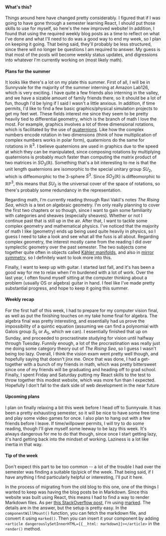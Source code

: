 #### What's this?

Things around here have changed pretty considerably. I figured that if
I was going to have gone through a semester learning React, I should put
those skills to use for myself, so here's the new improved website! In
addition, I found that using the required weekly blog posts as
a time to reflect on what I've done and what I'll need to do was a good
way to end my week, so I plan on keeping it going. That being said, they'll probably
be less structured, since there will no longer be questions I am required
to answer. My guess is that most of the posts will become weekly status
updates, and digressions into whatever I'm currently working on (most
likely math).

#### Plans for the summer

It looks like there's a lot on my plate this summer. First of all, I will
be in Sunnyvale for the majority of the summer interning at Amazon Lab126,
which is very exciting. I have quite a few friends also interning in the valley,
and we have a sizable amount of family friends there, so it should be a lot of
fun, though I'd be lying if I said I wasn't a little anxious. In addition, if
time permits, I'd like to find a few basic graphics/physical simulation projects
to get my feet wet. These fields interest me since they seem to be pretty
heavily tied to differential geometry, which is the branch of math I love the
most. For example, graphics involves a lot of three dimensional rotations,
which is facilitated by the use of [quaternions](https://en.wikipedia.org/wiki/Quaternion).
Like how the complex numbers encode rotation in two dimensions (think of how
multiplication of complex numbers works in polar form), quaternions do the same
for rotations in $\mathbb{R}^3$. I believe quaternions are used in graphics
due to the speed at which they can be manipulated, since composing rotations
by multiplying quaternions is probably much faster than computing the matrix
product of two matrices in $SO_3(\mathbb{R})$. Something that's a bit interesting
to me is that the unit length quaternions are isomorphic to the special
unitary group $SU_2$, which is diffeomorphic to the $3$-sphere $S^3$. Since
$SO_3(\mathbb{R})$ is diffeomorphic to $\mathbb{RP}^3$, this means that $SU_2$
is the universal cover of the space of rotations, so there's probably some
redundancy in the representation.

Regarding math, I'm currently reading through Ravi Vakil's notes *The Rising Sea*,
which is a text on algebraic geometry. I'm only really planning to cover the first
two chapters or so though, since I want to gain some familiarity with categories and
sheaves (especially sheaves). Whether or not I continue past that is still up in
the air. After that, I want to tackle some complex geometry and mathematical
physics. I've noticed that the majority of math I like (geometry) ends up being
used quite heavily in physics, so I guess I need to take a look and see what all
the fuss is all about. Regarding complex geometry, the interest mostly came
from the reading I did over symplectic geometry over the past semester. The two
subjects come together quite often in objects called [Kähler manifolds](https://en.wikipedia.org/wiki/K%C3%A4hler_manifold),
and also in [mirror symmetry](https://en.wikipedia.org/wiki/Mirror_symmetry_(string_theory)),
so I definitely want to look more into this.

Finally, I want to keep up with guitar. I started last fall, and it's has been
a good way for me to relax when I'm burdened with a lot of work. Over the last
year, I often found myself sitting at the computer thinking about a problem
(usually OS or algebra) guitar in hand. I feel like I've made pretty substantial
progress, and hope to keep it going this summer.

#### Weekly recap

For the first half of this week, I had to prepare for my computer vision final,
as well as put the finishing touches on my take home final for algebra. The
algebra final was pretty interesting, and essentially had us prove the
impossibility of a quintic equation (assuming we can find a polynomial with
Galois group $S_5$ or $A_5$, which we can). I essentially finished that up on
Sunday, and proceeded to procrastinate studying for vision until halfway through
Tuesday. Funnily enough, a lot of the procrastination was really just me doing some
category theory out of *The Rising Sea*, so I guess I wasn't being *too* lazy.
Overall, I think the vision exam went pretty well though, and hopefully
saying that doesn't jinx me. Once that was done, I had a get-together with a
bunch of my friends in math, which was pretty bittersweet since one of my
friends will be graduating and heading off to grad school. Finally, I spent
Friday and Saturday putting my React skills to the test to throw together this
modest website, which was more fun than I expected. Hopefully I don't fall
to the dark side of web development in the near future

#### Upcoming plans

I plan on finally relaxing a bit this week before I head off to Sunnyvale. It
has been a pretty exhausting semester, so it will be nice to have some free
time and play some video games for once. I also plan to hang out with a few
friends before I leave. If time/willpower permits, I will try to do some reading,
though I'll give myself some leeway to be lazy this week. It's always dangerous
for me to do that though, since once I start getting lazy, it's hard getting
back into the mindset of working. Laziness is a lot like inertia in that way.

#### Tip of the week

Don't expect this part to be too common -- a lot of the trouble I had over
the semester was finding a suitable tip/pick of the week. That being said, if
I have anything I find particularly helpful or interesting, I'll put it here.

In the process of migrating from the old blog to this one, one of the things
I wanted to keep was having the blog posts be in Markdown. Since this
website was built using React, this means I had to find a way to render
Markdown files. As per [this StackOverflow post](https://stackoverflow.com/questions/42928530/how-do-i-load-a-markdown-file-into-a-react-component),
I'm using [marked](https://www.npmjs.com/package/marked). The details are in
the answer, but the setup is pretty easy. In the `componentWillMount()` function,
you can fetch the markdown file, and convert it using `marked()`. Then you
can insert it your component by adding
`<article dangerouslySetInnerHTML={{__html: markdown}}></article>` in the `render()`
method.
